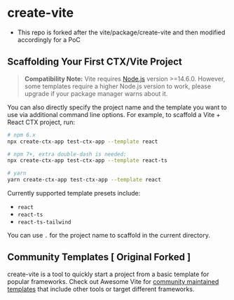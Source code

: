 # create-vite

- This repo is forked after the vite/package/create-vite and then modified accordingly for a PoC

## Scaffolding Your First CTX/Vite Project

> **Compatibility Note:**
> Vite requires [Node.js](https://nodejs.org/en/) version >=14.6.0. However, some templates require a higher Node.js version to work, please upgrade if your package manager warns about it.

You can also directly specify the project name and the template you want to use via additional command line options. For example, to scaffold a Vite + React CTX project, run:

```bash
# npm 6.x
npx create-ctx-app test-ctx-app --template react

# npm 7+, extra double-dash is needed:
npx create-ctx-app test-ctx-app --template react-ts

# yarn
yarn create-ctx-app test-ctx-app --template react
```

Currently supported template presets include:

- `react`
- `react-ts`
- `react-ts-tailwind`

You can use `.` for the project name to scaffold in the current directory.

## Community Templates [ Original Forked ]

create-vite is a tool to quickly start a project from a basic template for popular frameworks. Check out Awesome Vite for [community maintained templates](https://github.com/vitejs/awesome-vite#templates) that include other tools or target different frameworks.
